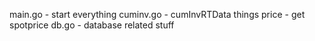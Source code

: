 main.go - start everything
cuminv.go - cumInvRTData things
price - get spotprice
db.go - database related stuff
